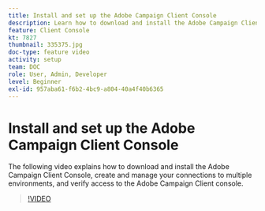 ```yaml
---
title: Install and set up the Adobe Campaign Client Console
description: Learn how to download and install the Adobe Campaign Client Console, create and manage your connections to multiple environments, and to verify access to the Adobe Campaign Client console.
feature: Client Console
kt: 7827
thumbnail: 335375.jpg
doc-type: feature video
activity: setup
team: DOC
role: User, Admin, Developer
level: Beginner
exl-id: 957aba61-f6b2-4bc9-a804-40a4f40b6365
---
```

# Install and set up the Adobe Campaign Client Console

The following video explains how to download and install the Adobe Campaign Client Console, create and manage your connections to multiple environments, and verify access to the Adobe Campaign Client console.

>[!VIDEO](https://video.tv.adobe.com/v/335375?quality=12)
